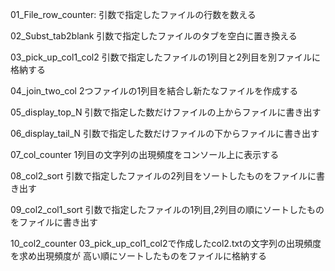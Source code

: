 01_File_row_counter:
引数で指定したファイルの行数を数える

02_Subst_tab2blank
引数で指定したファイルのタブを空白に置き換える

03_pick_up_col1_col2
引数で指定したファイルの1列目と2列目を別ファイルに格納する

04_join_two_col
2つファイルの1列目を結合し新たなファイルを作成する

05_display_top_N
引数で指定した数だけファイルの上からファイルに書き出す

06_display_tail_N
引数で指定した数だけファイルの下からファイルに書き出す

07_col_counter
1列目の文字列の出現頻度をコンソール上に表示する

08_col2_sort
引数で指定したファイルの2列目をソートしたものをファイルに書き出す

09_col2_col1_sort
引数で指定したファイルの1列目,2列目の順にソートしたものをファイルに書き出す

10_col2_counter
03_pick_up_col1_col2で作成したcol2.txtの文字列の出現頻度を求め出現頻度が
高い順にソートしたものをファイルに格納する
